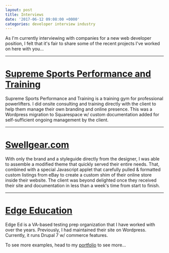 ```yaml
---
layout: post
title: Interviews
date: '2017-06-12 09:08:00 +0000'
categories: developer interview industry
---
```


As I'm currently interviewing with companies for a new web developer position, I felt that it's fair to share some of the recent projects I've worked on here with you...

---

# [Supreme Sports Performance and Training][sspt-site]
Supreme Sports Performance and Training is a training gym for professional powerlifters. I did onsite consulting and training directly with the client to help them manage their own branding and online presence. This was a Wordpress migration to Squarespace w/ custom documentation added for self-sufficient ongoing management by the client.

---

# [Swellgear.com][swellgear-site]
With only the brand and a styleguide directly from the designer, I was able to assemble a modified theme that quickly served their entire needs. That, combined with a special Javascript applet that carefully pulled & formatted custom listings from eBay to create a custom shim of their online store inside their website. The client was beyond delighted once they received their site and documentation in less than a week's time from start to finish.

---

# [Edge Education][edge-ed]
Edge Ed is a VA-based testing prep organization that I have worked with over the years. Previously, I had maintained their site on Wordpress. Currently, it runs Drupal 7 w/ commerce features.


To see more examples, head to my [portfolio][hi-portfolio] to see more...

[edge-ed]: https://edgeed.com/
[sspt-site]: https://supremesportspt.com
[swellgear-site]: http://swellgear.com
[hi-portfolio]: http://harbinger-industries.net/portfolio
